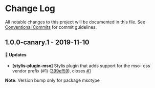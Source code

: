# Change Log

All notable changes to this project will be documented in this file. See
[Conventional Commits](https://conventionalcommits.org) for commit guidelines.

## 1.0.0-canary.1 - 2019-11-10

#### 🚀 Updates

- **[stylis-plugin-mso]** Stylis plugin that adds support for the mso- css
  vendor prefix (#1)
  ([399ef59](https://github.com/email-types/email-types/tree/master/packages/msotype/commit/399ef59)),
  closes
  [#1](https://github.com/email-types/email-types/tree/master/packages/msotype/issues/1)

**Note:** Version bump only for package msotype
